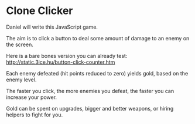 # Clone Clicker
Daniel will write this JavaScript game.

The aim is to click a button to deal some amount of damage to an enemy on the screen.

Here is a bare bones version you can already test: http://static.3ice.hu/button-click-counter.htm

Each enemy defeated (hit points reduced to zero) yields gold, based on the enemy level.

The faster you click, the more enemies you defeat, the faster you can increase your power.

Gold can be spent on upgrades, bigger and better weapons, or hiring helpers to fight for you.